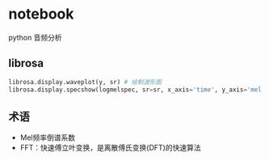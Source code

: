 # notebook

python 音频分析

## librosa

```python
librosa.display.waveplot(y, sr) # 绘制波形图
librosa.display.specshow(logmelspec, sr=sr, x_axis='time', y_axis='mel') # 绘制频谱图
```

## 术语

* Mel频率倒谱系数
* FFT：快速傅立叶变换，是离散傅氏变换(DFT)的快速算法
